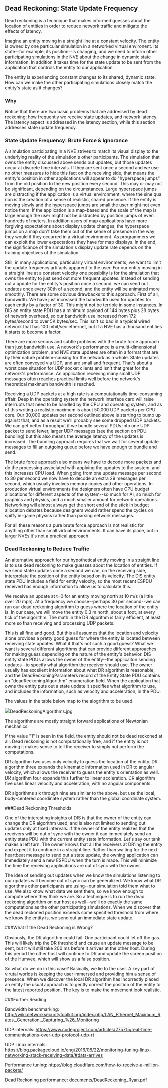 ## Dead Reckoning: State Update Frequency

Dead reckoning is a technique that makes informed guesses about the location of entities in order to reduce network traffic and mitigate the effects of latency.

Imagine an entity moving in a straight line at a constant velocity. The entity is owned by one particular simulation in a networked virtual environent. Its state--for example, its position--is changing, and we need to inform other participating simulations in the NVE about the change in dynamic state information. In addition it takes time for the state update to be sent from the application that controls the entity to our application.

The entity is experiencing constant changes to its shared, dynamic state. How can we make the other participating simulations closely match the entity's state as it changes? 

### Why

Notice that there are two basic problems that are addressed by dead reckoning: how frequently we receive state updates, and network latency. The latency aspect is addressed in the latency section, while this section addresses state update frequency.

### State Update Frequency: Brute Force & Ignorance

A simulation participating in a NVE strives to match its visual display to the underlying reality of the simulation's other participants. The simulation that owns the entity discussed above sends out updates, but those updates occur at discrete time intervals. If they are sent once a second and we use no other measures to hide this fact on the receiving side, that means the entity's position in other applications will appear to do "hyperspace jumps" from the old position to the new position every second. This may or may not be significant, depending on the circumstances. Large hyperspace jumps are distracting if the application is a virtual environment, where the sine qua non is the creation of a sense of realistic, shared presence. If the entity is moving slowly and the hyperspace jumps are small the user might not even notice them. If the application is a map-based and the scale of the map is large enough the user might not be distracted by position jumps of even hundreds of meters.  In addition users of map applications have more forgiving expectations about display update changes; the hyperspace jumps on a map don't take them out of the sense of presence in the way they would if they occurred in a virtual environment. As programmers we can exploit the lower expectations they have for map displays. In the end, the significance of the simulation's display update rate depends on the training objectives of the simulation.

Still, in many applications, particularly virtual environments, we want to limit the update frequency artifacts apparent to the user. For our entity moving in a straight line at a constant velocity one possiblity is for the simulation that owns the entity to just send out more frequent updates. Instead of sending out a update for the entity's position once a second, we can send out updates once every 30th of a second, and the entity will be animated more smoothly. There are some obvious drawbacks to this approach. First of all, bandwidth. We have just increased the bandwidth used for updates for each entity by a factor of 30. This might not be terrible in some instances. In DIS an entity state PDU has a minimum payload of 144 bytes plus 28 bytes of network overhead, so our bandwidth use increased from 172 bytes/second to over 5K bytes/sec. This isn't so bad in a typical wired network that has 100 mbit/sec ethernet, but if a NVE has a thousand entities it starts to become a factor.

There are more serious and subtle problems with the brute force approach than just bandwidth use. A network's performance is a multi-dimensional optimization problem, and NVE state updates are often in a format that are by their nature problem-causing for the network as a whole. State updates are often conveyed via UDP, and are small and frequent. That's about a worst case situation for UDP socket clients and isn't that great for the network's performance. An application receiving many small UDP messages often reaches practical limits well before the network's theoretical maximum bandwidth is reached.

Receiving a UDP packets at a high rate is a computationally time-consuming affair. Deep in the operating system the network interface card will raise interrupts that need to be handled by the CPU and operating system, and as of this writing a realistic maximum is about 50,000 UDP packets per CPU core. Our 30,000 updates per second outlined above is starting to bump up against that, and as a result we'll probably see some dropped UDP packets. We can get better throughput if we bundle several PDUs into one UDP packet to send fewer, larger UDP messages (see the section on PDU bundling) but this also means the average latency of the updates is increased.  The bundling approach requires that we wait for several update messages to fill an outgoing queue before we have enough to bundle and send.

The brute force approach also means we have to decode more packets and do the processing associated with applying the updates to the system, and this increases CPU load. When going from one update message per second to 30 per second we now have to decode an extra 29 messages per second, which usually involves memory copies and other operations. In production virtual environments the designers often have CPU budget allocations for different aspects of the system--so much for AI, so much for graphics and physics, and a much smaller amount for network operations.  Networking will almost always get the short end of the stick in budget allocation debates because designers would rather spend the cycles on spiffy in-game physics rather than parsing network messages.

For all these reasons a pure brute force approach is not realistic for anything other than small virtual environments. It can have its place, but in larger NVEs it's not a practical approach. 

### Dead Reckoning to Reduce Traffic

An alternative approach for our hypothetical entity moving in a straight line is to use dead reckoning to make guesses about the location of entities. If we send state updates once a second we can, on the receiving side, interprolate the position of the entity based on its velocity. The DIS entity state PDU includes a field for entity velocity, so the most recent ESPDU received has enough information to allow us to calculate this. 

We receive an update at t=0 for an entity moving north at 10 m/s (a little over 20 mph). At a frequency we choose--perhaps 30 per second--we can run our dead reckoning algorithm to guess where the location of the entity is. In our case, we will move the entity 0.3 m north, about a foot, at every tick of the algorithm. The math in the DR algorithm is fairly efficient, at least more so than receiving and processing UDP packets.

This is all fine and good. But this all assumes that the location and velocity alone provides a pretty good guess for where the entity is located between receiving state updates. What if that's not such a good guess? What we want is several different algorithms that can provide different approaches for making guess depending on the nature of the entity's behavior.  DIS entity state PDUs allows the owner of the entity--the applicaiton sending updates--to specify what algorithm the receiver should use. The owner usually has excellent information about what DR algorithm is reasonable, and the DeadReckoningParameters record of the Entity State PDU contains an "deadReckoningAlgorithm" enumeration field. When the application that owns the entity puts out a state update it specifies what algorithm to use, and includes the information, such as velocity and acceleration, in the PDU. 

The values in the table below map to the alogrithm to be used.

<img src="images/DeadReckoningAlgorithms.jpg">DeadReckoningAlgorithms.jpg</img>

The algorithms are mostly straight forward applications of Newtonian mechanics. 

If the value "1" is seen in the field, the entity should not be dead reckoned at all. Dead reckoning is not computationally free, and if the entity is not moving it makes sense to tell the receiver to simply not perform the computations. 

DR algorithm two uses only velocity to guess the location of the entity. DR algorithm three expands the kinematic information used in DR to angular velocity, which allows the receiver to guess the entity's orientation as well. DR algorithm four expands this further to linear accleration. DR algorithm five uses linear velocity and acceleration, with no angular components. 

DR algorithms six through nine are similar to the above, but use the local, body-centered coordinate system rather than the global coordinate system.

###Dead Reckoning Thresholds

One of the interesting insights of DIS is that the owner of the entity can change the DR algorithm used, and is also not limited to sending out updates only at fixed intervals. If the owner of the entity realizes that the receivers will be out of sync with the owner it can immediately send an entity state PDU with the current entity state information. Let's say our tank makes a left turn. The owner knows that all the receivers at DR'ing the entity and expect it to continue in a straight line. Rather than waiting for the next heartbeat message to send out a state update, the owning application can immediately send a new ESPDU when the turn is made. This will minimize the time the receiving applications are out of sync with the owner.

The idea of sending out updates when we know the simulations listening to our updates will become out of sync can be generalized. We know what DR algorithms other participants are using--our simulation told them what to use. We also know what data we sent them, so we know enough to compute where they think we are. So a technique is to run the dead reckoning algorithm on our host as well--we'll do exactly the same computations as the other participating simulations. When we discover that the dead reckoned position exceeds some specified threshold from where we know the entity is, we send out an immediate state update.






###What If the Dead Reckoning is Wrong?

Obviously, the DR algorithm could fail. One participant could let off the gas. This will likely trip the DR threshold and cause an update message to be sent, but it will still take 200 ms before it arrives at the other host. During this period the other host will continue to DR and update the screen position of the Humvee, which will show us a false position.

So what do we do in this case? Basically, we lie to the user. A key part of virutal worlds is keeping the user immersed and providing him a sense of presence. When we discover the local DR algorithm has incorrectly placed an entity the usual approach is to gently correct the position of the entity to the latest reported position. The key is to make the movement look realistic. 
 


###Further Reading:

Bandwidth benchmarking: http://wiki.networksecuritytoolkit.org/index.php/LAN_Ethernet_Maximum_Rates,_Generation,_Capturing_%26_Monitoring

UDP internals: https://www.codeproject.com/articles/275715/real-time-communications-over-udp-protocol-udp-rt

UDP Linux internals: https://blog.packagecloud.io/eng/2016/06/22/monitoring-tuning-linux-networking-stack-receiving-data/#data-arrives

Performance tuning: https://blog.cloudflare.com/how-to-receive-a-million-packets/

Dead Reckoning performance: <a href="documents/DeadReckoning_Ryan.pdf">documents/DeadReckoning_Ryan.pdf</a>